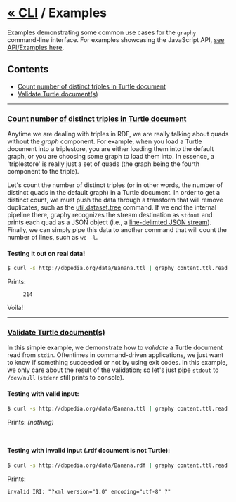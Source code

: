 

# [« CLI](cli) / Examples

Examples demonstrating some common use cases for the `graphy` command-line interface. For examples showcasing the JavaScript API, [see API/Examples here](api.examples).

## Contents
 - [Count number of distinct triples in Turtle document](#count-triples-turtle)
 - [Validate Turtle document(s)](#validate-turtle)


----

<a name="count-triples-turtle" />

### [Count number of distinct triples in Turtle document](#count-triples-turtle)
Anytime we are dealing with triples in RDF, we are really talking about quads without the _graph_ component. For example, when you load a Turtle document into a triplestore, you are either loading them into the default graph, or you are choosing some graph to load them into. In essence, a 'triplestore' is really just a set of quads (the graph being the fourth component to the triple).

Let's count the number of distinct triples (or in other words, the number of distinct quads in the default graph) in a Turtle document. In order to get a distinct count, we must push the data through a transform that will remove duplicates, such as the [util.dataset.tree](cli#command_util-dataset-tree) command. If we end the internal pipeline there, graphy recognizes the stream destination as `stdout` and prints each quad as a JSON object (i.e., a [line-delimted JSON stream](https://en.wikipedia.org/wiki/JSON_streaming#Line-delimited_JSON)). Finally, we can simply pipe this data to another command that will count the number of lines, such as `wc -l`.

#### Testing it out on real data!
```bash
$ curl -s http://dbpedia.org/data/Banana.ttl | graphy content.ttl.read --pipe util.dataset.tree | wc -l
```

Prints:
```
     214
```

Voila!

----

<a name="validate-turtle" />

### [Validate Turtle document(s)](#validate-turtle)
In this simple example, we demonstrate how to _validate_ a Turtle document read from `stdin`. Oftentimes in command-driven applications, we just want to know if something succeeded or not by using exit codes. In this example, we only care about the result of the validation; so let's just pipe `stdout` to `/dev/null` (`stderr` still prints to console).

#### Testing with valid input:
```bash
$ curl -s http://dbpedia.org/data/Banana.ttl | graphy content.ttl.read --validate > /dev/null
```

Prints: _(nothing)_
```
 
```

#### Testing with invalid input (.rdf document is not Turtle):
```bash
$ curl -s http://dbpedia.org/data/Banana.rdf | graphy content.ttl.read --validate > /dev/null
```

Prints:
```
invalid IRI: "?xml version="1.0" encoding="utf-8" ?"
```
